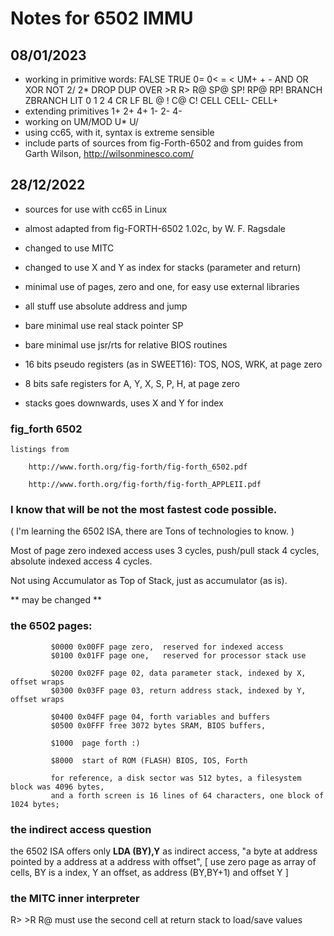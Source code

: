 # Notes for 6502 IMMU

## 08/01/2023

 - working in primitive words: FALSE TRUE 0= 0< = < UM+ + - AND OR XOR NOT 2/ 2\* 
   DROP DUP OVER >R R> R@ SP@ SP! RP@ RP! BRANCH ZBRANCH LIT 0 1 2 4 CR LF BL 
   @ ! C@ C! CELL CELL- CELL+  
 - extending primitives 1+ 2+ 4+ 1- 2- 4- 
 - working on UM/MOD U\* U/
 - using cc65, with it, syntax is extreme sensible
 - include parts of sources from fig-Forth-6502 and 
    from guides from Garth Wilson, http://wilsonminesco.com/

## 28/12/2022
 
 - sources for use with cc65 in Linux
 - almost adapted from fig-FORTH-6502 1.02c, by W. F. Ragsdale
 - changed to use MITC
 - changed to use X and Y as index for stacks (parameter and return)
 - minimal use of pages, zero and one, for easy use external libraries
 - all stuff use absolute address and jump

 - bare minimal use real stack pointer SP 
 - bare minimal use jsr/rts for relative BIOS routines
 - 16 bits pseudo registers (as in SWEET16): TOS, NOS, WRK, at page zero
 - 8 bits safe registers for A, Y, X, S, P, H, at page zero
 - stacks goes downwards, uses X and Y for index
 
 ### fig_forth 6502

    listings from 

        http://www.forth.org/fig-forth/fig-forth_6502.pdf

        http://www.forth.org/fig-forth/fig-forth_APPLEII.pdf

 ### I know that will be not the most fastest code possible.  
 
 ( I'm learning the 6502 ISA, there are Tons of technologies to know. )
 
 Most of page zero indexed access uses 3 cycles, 
 push/pull stack 4 cycles,
 absolute indexed access 4 cycles.

 Not using Accumulator as Top of Stack, just as accumulator (as is). 
 
 ** may be changed **
 
 ### the 6502 pages:
 
             $0000 0x00FF page zero,  reserved for indexed access
             $0100 0x01FF page one,   reserved for processor stack use
             
             $0200 0x02FF page 02, data parameter stack, indexed by X, offset wraps
             $0300 0x03FF page 03, return address stack, indexed by Y, offset wraps
             
             $0400 0x04FF page 04, forth variables and buffers 
             $0500 0x0FFF free 3072 bytes SRAM, BIOS buffers, 
             
             $1000  page forth :)
             
             $8000  start of ROM (FLASH) BIOS, IOS, Forth
             
             for reference, a disk sector was 512 bytes, a filesystem block was 4096 bytes, 
             and a forth screen is 16 lines of 64 characters, one block of 1024 bytes;
             
 ### the indirect access question

   the 6502 ISA offers only **LDA (BY),Y** as indirect access, "a byte at address pointed by a address at a address with offset",
   [ use zero page as array of cells, BY is a index, Y an offset, as address (BY,BY+1) and offset Y ] 

 ### the MITC inner interpreter

   R> >R R@ must use the second cell at return stack to load/save values
 
 
